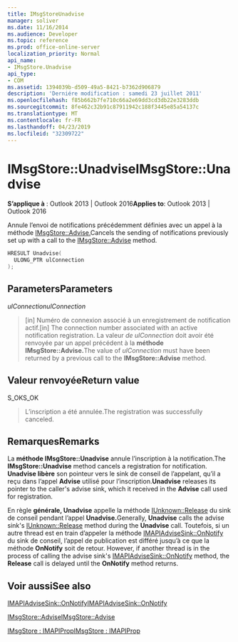 ```yaml
---
title: IMsgStoreUnadvise
manager: soliver
ms.date: 11/16/2014
ms.audience: Developer
ms.topic: reference
ms.prod: office-online-server
localization_priority: Normal
api_name:
- IMsgStore.Unadvise
api_type:
- COM
ms.assetid: 1394039b-d509-49a5-8421-b7362d906879
description: 'Derniére modification : samedi 23 juillet 2011'
ms.openlocfilehash: f85b662b7fe710c66a2e69dd3cd3db22e3283ddb
ms.sourcegitcommit: 8fe462c32b91c87911942c188f3445e85a54137c
ms.translationtype: MT
ms.contentlocale: fr-FR
ms.lasthandoff: 04/23/2019
ms.locfileid: "32309722"
---
```

# <a name="imsgstoreunadvise"></a><span data-ttu-id="0d5eb-103">IMsgStore::Unadvise</span><span class="sxs-lookup"><span data-stu-id="0d5eb-103">IMsgStore::Unadvise</span></span>

  
  
<span data-ttu-id="0d5eb-104">**S’applique à** : Outlook 2013 | Outlook 2016</span><span class="sxs-lookup"><span data-stu-id="0d5eb-104">**Applies to**: Outlook 2013 | Outlook 2016</span></span> 
  
<span data-ttu-id="0d5eb-105">Annule l’envoi de notifications précédemment définies avec un appel à la méthode [IMsgStore::Advise.](imsgstore-advise.md)</span><span class="sxs-lookup"><span data-stu-id="0d5eb-105">Cancels the sending of notifications previously set up with a call to the [IMsgStore::Advise](imsgstore-advise.md) method.</span></span> 
  
```cpp
HRESULT Unadvise(
  ULONG_PTR ulConnection
);
```

## <a name="parameters"></a><span data-ttu-id="0d5eb-106">Parameters</span><span class="sxs-lookup"><span data-stu-id="0d5eb-106">Parameters</span></span>

 <span data-ttu-id="0d5eb-107">_ulConnection_</span><span class="sxs-lookup"><span data-stu-id="0d5eb-107">_ulConnection_</span></span>
  
> <span data-ttu-id="0d5eb-108">[in] Numéro de connexion associé à un enregistrement de notification actif.</span><span class="sxs-lookup"><span data-stu-id="0d5eb-108">[in] The connection number associated with an active notification registration.</span></span> <span data-ttu-id="0d5eb-109">La valeur _de ulConnection_ doit avoir été renvoyée par un appel précédent à la **méthode IMsgStore::Advise.**</span><span class="sxs-lookup"><span data-stu-id="0d5eb-109">The value of  _ulConnection_ must have been returned by a previous call to the **IMsgStore::Advise** method.</span></span> 
    
## <a name="return-value"></a><span data-ttu-id="0d5eb-110">Valeur renvoyée</span><span class="sxs-lookup"><span data-stu-id="0d5eb-110">Return value</span></span>

<span data-ttu-id="0d5eb-111">S_OK</span><span class="sxs-lookup"><span data-stu-id="0d5eb-111">S_OK</span></span> 
  
> <span data-ttu-id="0d5eb-112">L’inscription a été annulée.</span><span class="sxs-lookup"><span data-stu-id="0d5eb-112">The registration was successfully canceled.</span></span>
    
## <a name="remarks"></a><span data-ttu-id="0d5eb-113">Remarques</span><span class="sxs-lookup"><span data-stu-id="0d5eb-113">Remarks</span></span>

<span data-ttu-id="0d5eb-114">La **méthode IMsgStore::Unadvise** annule l’inscription à la notification.</span><span class="sxs-lookup"><span data-stu-id="0d5eb-114">The **IMsgStore::Unadvise** method cancels a registration for notification.</span></span> <span data-ttu-id="0d5eb-115">**Unadvise libère** son pointeur vers le sink de conseil de l’appelant, qu’il a reçu dans l’appel **Advise** utilisé pour l’inscription.</span><span class="sxs-lookup"><span data-stu-id="0d5eb-115">**Unadvise** releases its pointer to the caller's advise sink, which it received in the **Advise** call used for registration.</span></span> 
  
<span data-ttu-id="0d5eb-116">En règle **générale, Unadvise** appelle la méthode [IUnknown::Release](https://msdn.microsoft.com/library/ms682317%28v=VS.85%29.aspx) du sink de conseil pendant l’appel **Unadvise.**</span><span class="sxs-lookup"><span data-stu-id="0d5eb-116">Generally, **Unadvise** calls the advise sink's [IUnknown::Release](https://msdn.microsoft.com/library/ms682317%28v=VS.85%29.aspx) method during the **Unadvise** call.</span></span> <span data-ttu-id="0d5eb-117">Toutefois, si un autre thread est en train d’appeler la méthode [IMAPIAdviseSink::OnNotify](imapiadvisesink-onnotify.md) du sink de conseil, l’appel de publication est différé jusqu’à ce que la méthode **OnNotify** soit de retour. </span><span class="sxs-lookup"><span data-stu-id="0d5eb-117">However, if another thread is in the process of calling the advise sink's [IMAPIAdviseSink::OnNotify](imapiadvisesink-onnotify.md) method, the **Release** call is delayed until the **OnNotify** method returns.</span></span> 
  
## <a name="see-also"></a><span data-ttu-id="0d5eb-118">Voir aussi</span><span class="sxs-lookup"><span data-stu-id="0d5eb-118">See also</span></span>



[<span data-ttu-id="0d5eb-119">IMAPIAdviseSink::OnNotify</span><span class="sxs-lookup"><span data-stu-id="0d5eb-119">IMAPIAdviseSink::OnNotify</span></span>](imapiadvisesink-onnotify.md)
  
[<span data-ttu-id="0d5eb-120">IMsgStore::Advise</span><span class="sxs-lookup"><span data-stu-id="0d5eb-120">IMsgStore::Advise</span></span>](imsgstore-advise.md)
  
[<span data-ttu-id="0d5eb-121">IMsgStore : IMAPIProp</span><span class="sxs-lookup"><span data-stu-id="0d5eb-121">IMsgStore : IMAPIProp</span></span>](imsgstoreimapiprop.md)

